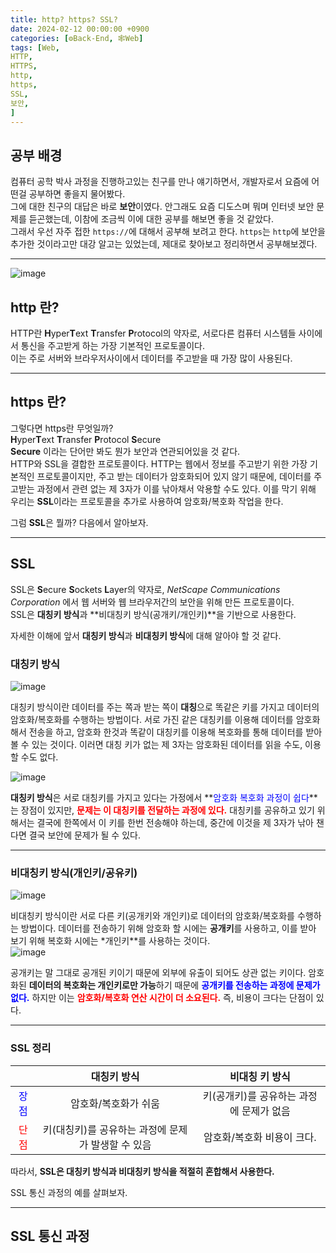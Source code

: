 ```yaml
---
title: http? https? SSL?
date: 2024-02-12 00:00:00 +0900
categories: [⚙️Back-End, 🕸️Web]
tags: [Web,
HTTP,
HTTPS,
http,
https,
SSL,
보안,
]     
---   
```

  
## 공부 배경  
컴퓨터 공학 박사 과정을 진행하고있는 친구를 만나 얘기하면서, 개발자로서 요즘에 어떤걸 공부하면 좋을지 물어봤다.  
그에 대한 친구의 대답은 바로 **보안**이였다. 안그래도 요즘 디도스며 뭐며 인터넷 보안 문제를 듣곤했는데, 이참에 조금씩 이에 대한 공부를 해보면 좋을 것 같았다.  
그래서 우선 자주 접한 `https://`에 대해서 공부해 보려고 한다. `https`는 `http`에 보안을 추가한 것이라고만 대강 알고는 있었는데, 제대로 찾아보고 정리하면서 공부해보겠다.  
  
---  
![image](https://github.com/han-tomas/han-tomas.github.io/assets/124488773/473ec075-e96f-4925-a29f-4ca4366d0b9e)  
    
## http 란?  
HTTP란 **H**yper**T**ext **T**ransfer **P**rotocol의 약자로, 서로다른 컴퓨터 시스템들 사이에서 통신을 주고받게 하는 가장 기본적인 프로토콜이다.  
이는 주로 서버와 브라우저사이에서 데이터를 주고받을 때 가장 많이 사용된다.  
  
---  
## https 란?   
그렇다면 https란 무엇일까?  
**H**yper**T**ext **T**ransfer **P**rotocol **S**ecure  
**Secure** 이라는 단어만 봐도 뭔가 보안과 연관되어있을 것 같다.  
HTTP와 SSL을 결합한 프로토콜이다. HTTP는 웹에서 정보를 주고받기 위한 가장 기본적인 프로토콜이지만, 주고 받는 데이터가 암호화되어 있지 않기 때문에, 데이터를 주고받는 과정에서 관련 없는 제 3자가 이를 낚아채서 악용할 수도 있다. 이를 막기 위해 우리는 **SSL**이라는 프로토콜을 추가로 사용하여 암호화/복호화 작업을 한다.   
  
그럼 **SSL**은 뭘까? 다음에서 알아보자. 

---  
## SSL 
SSL은 **S**ecure **S**ockets **L**ayer의 약자로, *NetScape Communications Corporation* 에서 웹 서버와 웹 브라우저간의 보안을 위해 만든 프로토콜이다.  
SSL은 **대칭키 방식**과 **비대칭키 방식(공개키/개인키)**을 기반으로 사용한다.  

자세한 이해에 앞서 **대칭키 방식**과 **비대칭키 방식**에 대해 알아야 할 것 같다.  
  
### 대칭키 방식  
![image](https://github.com/han-tomas/han-tomas.github.io/assets/124488773/10209f19-e439-4854-b87c-39e4156d6f38)  
  
대칭키 방식이란 데이터를 주는 쪽과 받는 쪽이 **대칭**으로 똑같은 키를 가지고 데이터의 암호화/복호화를 수행하는 방법이다. 서로 가진 같은 대칭키를 이용해 데이터를 암호화해서 전송을 하고, 암호화 한것과 똑같이 대칭키를 이용해 복호화를 통해 데이터를 받아 볼 수 있는 것이다. 이러면 대칭 키가 없는 제 3자는 암호화된 데이터를 읽을 수도, 이용할 수도 없다.  

![image](https://github.com/han-tomas/han-tomas.github.io/assets/124488773/cf1aa59b-2f03-43ea-8cfd-a9dd0e893e51)  

**대칭키 방식**은 서로 대칭키를 가지고 있다는 가정에서 **<span style = "color : blue">암호화 복호화 과정이 쉽다</span>**는 장점이 있지만, **<span style = "color : red">문제는 이 대칭키를 전달하는 과정에 있다.</span>** 대칭키를 공유하고 있기 위해서는 결국에 한쪽에서 이 키를 한번 전송해야 하는데, 중간에 이것을 제 3자가 낚아 챈다면 결국 보안에 문제가 될 수 있다.  
  
---
### 비대칭키 방식(개인키/공유키)  
![image](https://github.com/han-tomas/han-tomas.github.io/assets/124488773/775b5afe-ab3d-444f-9b0e-0977576ea2ce)  
  
비대칭키 방식이란 서로 다른 키(공개키와 개인키)로 데이터의 암호화/복호화를 수행하는 방법이다. 데이터를 전송하기 위해 암호화 할 시에는 **공개키**를 사용하고, 이를 받아 보기 위해 복호화 시에는 *개인키**를 사용하는 것이다.  
![image](https://github.com/han-tomas/han-tomas.github.io/assets/124488773/c4387e51-b44a-4b4b-9225-28aea094e5d0)  
  
공개키는 말 그대로 공개된 키이기 때문에 외부에 유출이 되어도 상관 없는 키이다. 암호화된 **데이터의 복호화는 개인키로만 가능**하기 때문에 **<span style = "color : blue">공개키를 전송하는 과정에 문제가 없다.</span>** 하지만 이는 **<span style = "color : red">암호화/복호화 연산 시간이 더 소요된다.</span>** 즉, 비용이 크다는 단점이 있다.   
  
---  
  
### SSL 정리

||대칭키 방식|비대칭 키 방식|  
|:---:|:---:|:---:|  
|<span style = "color : blue">장점</span>|암호화/복호화가 쉬움|키(공개키)를 공유하는 과정에 문제가 없음|  
|<span style = "color : red">단점</span>|키(대칭키)를 공유하는 과정에 문제가 발생할 수 있음|암호화/복호화 비용이 크다.|  
  
따라서, **<span stlye = "font-size:22pt">SSL은 대칭키 방식과 비대칭키 방식을 적절히 혼합해서 사용한다.</span>**   

SSL 통신 과정의 예를 살펴보자.  

---
## SSL 통신 과정 


